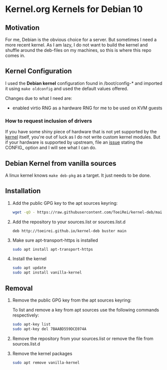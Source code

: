 # Kernel.org Kernels for Debian 10

## Motivation

For me, Debian is the obvious choice for a server. But sometimes I need a more
recent kernel. As I am lazy, I do not want to build the kernel and shuffle 
around the deb-files on my machines, so this is where this repo comes in.

## Kernel Configuration

I used the **Debian kernel** configuration found in /boot/config-* and imported 
it using `make oldconfig` and used the default values offered.

Changes due to what I need are:
- enabled virtio RNG as a hardware RNG for me to be used on KVM guests

### How to request inclusion of drivers
If you have some shiny piece of hardware that is not yet supported by the 
[kernel](https://kernel.org) itself, you're out of luck as I do not write 
custom kernel modules. But if your hardware is supported by upstream, file an
[issue](https://github.com/ToeiRei/kernel-deb/issues/new) stating the 
CONFIG_ option and I will see what I can do.

## Debian Kernel from vanilla sources

A linux kernel knows `make deb-pkg` as a target. It just needs to be done.

## Installation

1. Add the public GPG key to the apt sources keyring:
   ```bash
   wget -qO - https://raw.githubusercontent.com/ToeiRei/kernel-deb/main/stargazer.key | sudo apt-key add -
   ```

2. Add the repository to your sources.list or sources.list.d
   ```
   deb http://toeirei.github.io/kernel-deb buster main
   ```

3. Make sure apt-transport-https is installed
   ```bash
   sudo apt install apt-transport-https
   ```

4. Install the kernel
   ```bash
   sudo apt update
   sudo apt install vanilla-kernel
   ```

## Removal

1. Remove the public GPG key from the apt sources keyring:

   To list and remove a key from apt sources use the following commands respectively:
   ```bash
   sudo apt-key list
   sudo apt-key del 7BAABD559DCE074A
   ```

2. Remove the repository from your sources.list or remove the file from sources.list.d

3. Remove the kernel packages
   ```bash
   sudo apt remove vanilla-kernel
   ```
